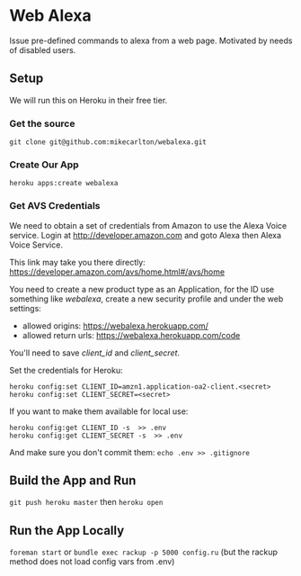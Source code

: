 
# Web Alexa
Issue pre-defined commands to alexa from a web page.
Motivated by needs of disabled users.

## Setup
We will run this on Heroku in their free tier.

### Get the source
`git clone git@github.com:mikecarlton/webalexa.git`

### Create Our App
`heroku apps:create webalexa`

### Get AVS Credentials
We need to obtain a set of credentials from Amazon to use the Alexa Voice service. Login at http://developer.amazon.com and goto Alexa then Alexa Voice Service.

This link may take you there directly: https://developer.amazon.com/avs/home.html#/avs/home

You need to create a new product type as an Application, for the ID use something like *webalexa*, create a new security profile and under the web settings:

* allowed origins: https://webalexa.herokuapp.com/
* allowed return urls: https://webalexa.herokuapp.com/code

You'll need to save *client_id* and *client_secret*.

Set the credentials for Heroku:

```
heroku config:set CLIENT_ID=amzn1.application-oa2-client.<secret>
heroku config:set CLIENT_SECRET=<secret>
```

If you want to make them available for local use:

```
heroku config:get CLIENT_ID -s  >> .env
heroku config:get CLIENT_SECRET -s  >> .env
```

And make sure you don't commit them:
`echo .env >> .gitignore`

## Build the App and Run
`git push heroku master`
then
`heroku open`

## Run the App Locally
`foreman start`
or
`bundle exec rackup -p 5000 config.ru` (but the rackup method does not load config vars from .env)
